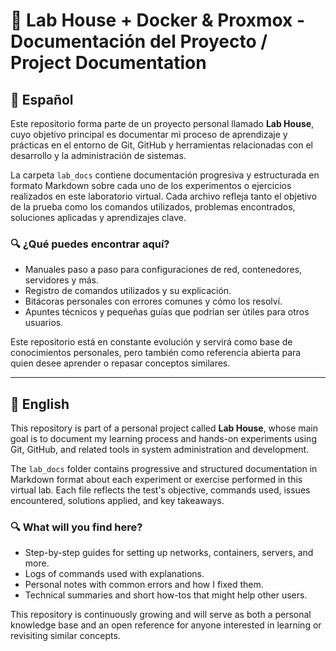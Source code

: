 # 🧪 Lab House + Docker & Proxmox - Documentación del Proyecto / Project Documentation

## 📘 Español

Este repositorio forma parte de un proyecto personal llamado **Lab House**, cuyo objetivo principal es documentar mi proceso de aprendizaje y prácticas en el entorno de Git, GitHub y herramientas relacionadas con el desarrollo y la administración de sistemas.

La carpeta `lab_docs` contiene documentación progresiva y estructurada en formato Markdown sobre cada uno de los experimentos o ejercicios realizados en este laboratorio virtual. Cada archivo refleja tanto el objetivo de la prueba como los comandos utilizados, problemas encontrados, soluciones aplicadas y aprendizajes clave.

### 🔍 ¿Qué puedes encontrar aquí?

- Manuales paso a paso para configuraciones de red, contenedores, servidores y más.
- Registro de comandos utilizados y su explicación.
- Bitácoras personales con errores comunes y cómo los resolví.
- Apuntes técnicos y pequeñas guías que podrían ser útiles para otros usuarios.

Este repositorio está en constante evolución y servirá como base de conocimientos personales, pero también como referencia abierta para quien desee aprender o repasar conceptos similares.

---

## 📘 English

This repository is part of a personal project called **Lab House**, whose main goal is to document my learning process and hands-on experiments using Git, GitHub, and related tools in system administration and development.

The `lab_docs` folder contains progressive and structured documentation in Markdown format about each experiment or exercise performed in this virtual lab. Each file reflects the test's objective, commands used, issues encountered, solutions applied, and key takeaways.

### 🔍 What will you find here?

- Step-by-step guides for setting up networks, containers, servers, and more.
- Logs of commands used with explanations.
- Personal notes with common errors and how I fixed them.
- Technical summaries and short how-tos that might help other users.

This repository is continuously growing and will serve as both a personal knowledge base and an open reference for anyone interested in learning or revisiting similar concepts.


